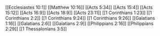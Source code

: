 [[Ecclesiastes 10:1]]
[[Matthew 10:16]]
[[Acts 5:34]]
[[Acts 15:4]]
[[Acts 15:12]]
[[Acts 16:9]]
[[Acts 18:9]]
[[Acts 23:11]]
[[1 Corinthians 1:23]]
[[1 Corinthians 2:2]]
[[1 Corinthians 9:24]]
[[1 Corinthians 9:26]]
[[Galatians 1:16]]
[[Galatians 2:6]]
[[Galatians 2:9]]
[[Philippians 2:16]]
[[Philippians 2:29]]
[[1 Thessalonians 3:5]]

